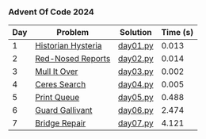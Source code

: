### Advent Of Code 2024

| Day | Problem                                                   | Solution             | Time (s) |
| --- | --------------------------------------------------------- | -------------------- | -------- |
| 1   | [Historian Hysteria](https://adventofcode.com/2024/day/1) | [day01.py](day01.py) | 0.013    |
| 2   | [Red-Nosed Reports](https://adventofcode.com/2024/day/2)  | [day02.py](day02.py) | 0.014    |
| 3   | [Mull It Over](https://adventofcode.com/2024/day/3)       | [day03.py](day03.py) | 0.002    |
| 4   | [Ceres Search](https://adventofcode.com/2024/day/4)       | [day04.py](day04.py) | 0.005    |
| 5   | [Print Queue](https://adventofcode.com/2024/day/5)        | [day05.py](day05.py) | 0.488    |
| 6   | [Guard Gallivant](https://adventofcode.com/2024/day/6)    | [day06.py](day06.py) | 2.474    |
| 7   | [Bridge Repair](https://adventofcode.com/2024/day/7)      | [day07.py](day07.py) | 4.121    |
